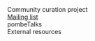 <div class="left-menu-part left-menu-item"><a routerLink="/community/fission-yeast-community-curation-project">Community curation project</a></div>
<div class="left-menu-part left-menu-item"><a href="https://lists.cam.ac.uk/sympa/info/ucam-pombelist">Mailing list</a></div>
<div class="left-menu-part left-menu-item"><a routerLink="/community/pombetalks">pombeTalks</a></div>
<div class="left-menu-part left-menu-item"><a routerLink="/community/internet-resources">External resources</a></div>
